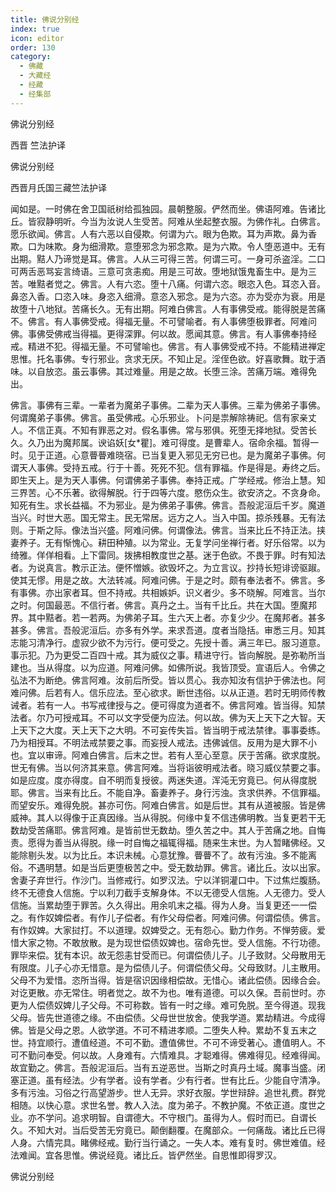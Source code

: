 ```yaml
---
title: 佛说分别经
index: true
icon: editor
order: 130
category:
  - 佛藏
  - 大藏经
  - 经藏
  - 经集部
---
```


  佛说分别经  

西晋 竺法护译  

佛说分别经  

西晋月氏国三藏竺法护译  

闻如是。一时佛在舍卫国祇树给孤独园。晨朝整服。俨然而坐。佛语阿难。告诸比丘。皆寂静明听。今当为汝说人生受苦。阿难从坐起整衣服。为佛作礼。白佛言。愿乐欲闻。佛言。人有六恶以自侵欺。何谓为六。眼为色欺。耳为声欺。鼻为香欺。口为味欺。身为细滑欺。意堕邪念为邪念欺。是为六欺。令人堕恶道中。无有出期。黠人乃谛觉是耳。佛言。人从三可得三苦。何谓三可。一身可杀盗淫。二口可两舌恶骂妄言绮语。三意可贪恚痴。用是三可故。堕地狱饿鬼畜生中。是为三苦。唯黠者觉之。佛言。人有六恣。堕十八痛。何谓六恣。眼恣入色。耳恣入音。鼻恣入香。口恣入味。身恣入细滑。意恣入邪念。是为六恣。亦为受亦为衰。用是故堕十八地狱。苦痛长久。无有出期。阿难白佛言。人有事佛受戒。能得脱是苦痛不。佛言。有人事佛受戒。得福无量。不可譬喻者。有人事佛堕极罪者。阿难问佛。事佛受佛戒当得福。更得深罪。何以故。愿闻其意。佛言。有人事佛奉持经戒。精进不犯。得福无量。不可譬喻也。佛言。有人事佛受戒不持。不能精进禅定思惟。托名事佛。专行邪业。贪求无厌。不知止足。淫侄色欲。好喜歌舞。耽于酒味。以自放恣。虽云事佛。其过难量。用是之故。长堕三涂。苦痛万端。难得免出。  

佛言。事佛有三辈。一辈者为魔弟子事佛。二辈为天人事佛。三辈为佛弟子事佛。何谓魔弟子事佛。佛言。虽受佛戒。心乐邪业。卜问是祟解除祷祀。信有家亲丈人。不信正真。不知有罪恶之对。假名事佛。常与邪俱。死堕无择地狱。受苦长久。久乃出为魔邦属。谀谄妖[女*瞿]。难可得度。是曹辈人。宿命余福。暂得一时。见于正道。心意瞢瞢难晓宿。已当复更入邪见无穷已也。是为魔弟子事佛。何谓天人事佛。受持五戒。行于十善。死死不犯。信有罪福。作是得是。寿终之后。即生天上。是为天人事佛。何谓佛弟子事佛。奉持正戒。广学经戒。修治上慧。知三界苦。心不乐著。欲得解脱。行于四等六度。愍伤众生。欲安济之。不贪身命。知死有生。求长益福。不为邪业。是为佛弟子事佛。佛言。吾般泥洹后千岁。魔道当兴。时世大恶。国无常主。民无常居。远方之人。当入中国。掠杀残暴。无有法则。于斯之际。像法当兴盛。阿难问佛。何谓像法。佛言。当来比丘不持正法。挟妻养子。无有惭愧心。耕田种殖。以为常业。无复学问坐禅行者。好乐俗常。以为绮雅。佯佯相看。上下雷同。拨拂相教度世之基。迷于色欲。不畏于罪。时有知法者。为说真言。教示正法。便怀憎嫉。欲毁坏之。为立言议。抄持长短诽谤驱踧。使其无憀。用是之故。大法转减。阿难问佛。于是之时。颇有奉法者不。佛言。多有事佛。亦出家者耳。但不持戒。共相嫉妒。识义者少。多不晓解。阿难言。当尔之时。何国最恶。不信行者。佛言。真丹之土。当有千比丘。共在大国。堕魔邦界。其中黠者。若一若两。为佛弟子耳。生六天上者。亦复少少。在魔邦者。甚多甚多。佛言。吾般泥洹后。亦多有外学。来求吾道。度者当隐括。审悉三月。知其志能习清净行。虚寂少欲不为污行。便可受之。先授十善。满三年已。服习道意。事示犯。乃为更受二百四十戒。其为威仪之事。精进守行。皆向解脱。是弥勒所当建也。当从得度。以为应道。阿难问佛。如佛所说。我皆顶受。宣语后人。令佛之弘法不为断绝。佛言阿难。汝前后所受。皆以贯心。我亦知汝有信护于佛法也。阿难问佛。后若有人。信乐应法。至心欲求。断世违俗。以从正道。若时无明师传教诫者。若有一人。书写戒律授与之。便可得度为道者不。佛言阿难。皆当得。知禁法者。尔乃可授戒耳。不可以文字受便为应法。何以故。佛为天上天下之大智。天上天下之大度。天上天下之大明。不可妄传失旨。皆当明于戒法禁律。事事委练。乃为相授耳。不明法戒禁要之事。而妄授人戒法。违佛诚信。反用为是大罪不小也。宜以审谛。阿难白佛言。后末之世。若有人至心至意。厌于苦痛。欲求度脱。世无有佛。当以何济其来意。佛言阿难。当将诣彼明戒法者。晓习威仪禁要之事。如是应度。度亦得度。自不明而复授彼。两迷失道。浑沌无穷竟已。何从得度脱耶。佛言。当来有比丘。不能自净。畜妻养子。身行污浊。贪求供养。不信罪福。而望安乐。难得免脱。甚亦可伤。阿难白佛言。如是后世。其有从道被服。皆是佛威神。其人以得像于正真因缘。当从得脱。何缘中复不信违佛明教。当复更若干无数劫受苦痛耶。佛言阿难。是皆前世无数劫。堕久苦之中。其人于苦痛之地。自悔责。愿得为善当从得脱。缘一时自悔之福辄得福。随来生末世。为人暂睹佛经。又能除剔头发。以为比丘。本识未械。心意犹豫。瞢瞢不了。故有污浊。多不能离俗。不遇明慧。如是当后更堕极苦之中。受无数劫罪。佛言。诸比丘。汝以出家。舍妻子弃世行。作沙门。当修戒行。如罗汉法。宁以洋铜灌口中。下过焦烂腹肠。终不无德食人信施。宁以利刀截手支解身体。不以无德受人信施。人无德力。受人信施。当累劫堕于罪苦。久久得出。用余叽末之福。得为人身。当复更还一一偿之。有作奴婢偿者。有作儿子偿者。有作父母偿者。阿难问佛。何谓偿债。佛言。有作奴婢。大家挝打。不以道理。奴婢受之。无有怨心。勤力作务。不惮劳疲。爱惜大家之物。不敢放散。是为现世偿债奴婢也。宿命先世。受人信施。不行功德。罪毕来偿。犹有本识。故无怨恚甘受而已。何谓偿债儿子。儿子致财。父母散用无有限度。儿子心亦无惜意。是为偿债儿子。何谓偿债父母。父母致财。儿主散用。父母不为爱惜。恣所当得。皆是宿识因缘相偿故。无惜心。诸此偿债。因缘合会。对讫更散。亦无常住。明者觉之。故不为也。唯有道德。可以久保。吾前世时。亦更为人偿债奴婢儿子父母。不可称数。皆有一时之缘。难可免脱。至今得道。现我父母。皆先世道德之缘。不由偿债。父母世世放舍。使我学道。累劫精进。今成得佛。皆是父母之恩。人欲学道。不可不精进孝顺。二堕失人种。累劫不复五末之世。持宜顺行。遭值经道。不可不勤。遭值佛世。不可不谛受著心。遭值明人。不可不勤问奉受。何以故。人身难有。六情难具。才聪难得。佛难得见。经难得闻。故宜勤之。佛言。吾般泥洹后。当有五逆恶世。当斯之时真丹土域。魔事当盛。闭塞正道。虽有经法。少有学者。设有学者。少有行者。世有比丘。少能自守清净。多有污浊。习俗之行高望游步。世人无异。求好衣服。学世辩辞。追世礼费。群党相随。以快心意。求世名誉。教人入法。度为弟子。不教护魔。不依正道。度世之业。亦不学问。追求明智。自谓德大。不守根门。虽得为人。假时而已。自谓长久。不知大对。当后受苦无穷竟已。颠倒翻覆。在魔部众。一何痛哉。诸比丘已得人身。六情完具。睹佛经戒。勤行当行诵之。一失人本。难有复时。佛世难值。经法难闻。宜各思惟。佛说经竟。诸比丘。皆俨然坐。自思惟即得罗汉。  

佛说分别经  
